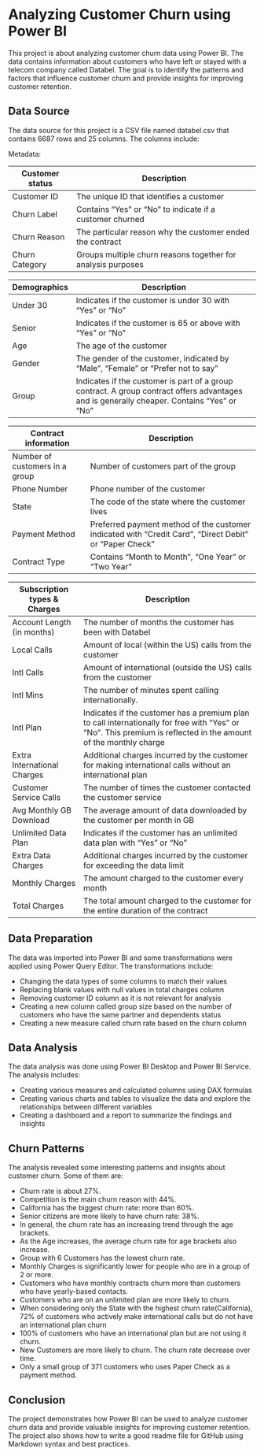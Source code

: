 
# Analyzing Customer Churn using Power BI

This project is about analyzing customer churn data using Power BI. The data contains information about customers who have left or stayed with a telecom company called Databel. The goal is to identify the patterns and factors that influence customer churn and provide insights for improving customer retention.

## Data Source

The data source for this project is a CSV file named databel.csv that contains 6687 rows and 25 columns. The columns include:

Metadata:

| Customer status | Description |
| --- | --- |
| Customer ID | The unique ID that identifies a customer |
| Churn Label | Contains “Yes” or “No” to indicate if a customer churned |
| Churn Reason | The particular reason why the customer ended the contract |
| Churn Category | Groups multiple churn reasons together for analysis purposes |


| Demographics | Description |
| --- | --- |
| Under 30 | Indicates if the customer is under 30 with “Yes” or “No” |
| Senior | Indicates if the customer is 65 or above with “Yes” or “No” |
| Age | The age of the customer |
| Gender | The gender of the customer, indicated by “Male”, “Female” or “Prefer not to say” |
| Group | Indicates if the customer is part of a group contract. A group contract offers advantages and is generally cheaper. Contains “Yes” or “No” |


| Contract information | Description |
| --- | --- |
| Number of customers in a group | Number of customers part of the group |
| Phone Number | Phone number of the customer |
| State | The code of the state where the customer lives |
| Payment Method | Preferred payment method of the customer indicated with “Credit Card”, “Direct Debit” or “Paper Check” |
| Contract Type | Contains “Month to Month”, “One Year” or “Two Year” |



| Subscription types & Charges | Description |
| --- | --- |
| Account Length (in months) | The number of months the customer has been with Databel |
| Local Calls | Amount of local (within the US) calls from the customer |
| Intl Calls | Amount of international (outside the US) calls from the customer |
| Intl Mins | The number of minutes spent calling internationally. |
| Intl Plan | Indicates if the customer has a premium plan to call internationally for free with “Yes” or “No”. This premium is reflected in the amount of the monthly charge |
| Extra International Charges | Additional charges incurred by the customer for making international calls without an international plan |
| Customer Service Calls | The number of times the customer contacted the customer service |
| Avg Monthly GB Download | The average amount of data downloaded by the customer per month in GB |
| Unlimited Data Plan | Indicates if the customer has an unlimited data plan with “Yes” or “No” |
| Extra Data Charges | Additional charges incurred by the customer for exceeding the data limit |
| Monthly Charges | The amount charged to the customer every month |
| Total Charges | The total amount charged to the customer for the entire duration of the contract |


## Data Preparation

The data was imported into Power BI and some transformations were applied using Power Query Editor. The transformations include:

- Changing the data types of some columns to match their values
- Replacing blank values with null values in total charges column
- Removing customer ID column as it is not relevant for analysis
- Creating a new column called group size based on the number of customers who have the same partner and dependents status
- Creating a new measure called churn rate based on the churn column

## Data Analysis

The data analysis was done using Power BI Desktop and Power BI Service. The analysis includes:

- Creating various measures and calculated columns using DAX formulas
- Creating various charts and tables to visualize the data and explore the relationships between different variables
- Creating a dashboard and a report to summarize the findings and insights

## Churn Patterns

The analysis revealed some interesting patterns and insights about customer churn. Some of them are:

- Churn rate is about 27%.
- Competition is the main churn reason with 44%.
- California has the biggest churn rate: more than 60%.
- Senior citizens are more likely to have churn rate: 38%.
- In general, the churn rate has an increasing trend through the age brackets.
- As the Age increases, the average churn rate for age brackets also increase.
- Group with 6 Customers has the lowest churn rate.
- Monthly Charges is significantly lower for people who are in a group of 2 or more.
- Customers who have monthly contracts churn more than customers who have yearly-based contacts.
- Customers who are on an unlimited plan are more likely to churn.
- When considering only the State with the highest churn rate(California), 72% of customers who actively make international calls but do not have an international plan churn
- 100% of customers who have an international plan but are not using it churn.
- New Customers are more likely to churn. The churn rate decrease over time.
- Only a small group of 371 customers who uses Paper Check as a payment method.

## Conclusion

The project demonstrates how Power BI can be used to analyze customer churn data and provide valuable insights for improving customer retention. The project also shows how to write a good readme file for GitHub using Markdown syntax and best practices.

